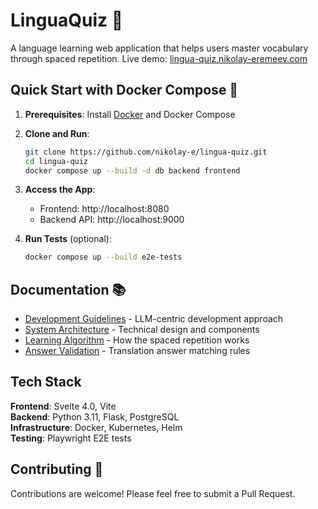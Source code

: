 # LinguaQuiz 🎯

A language learning web application that helps users master vocabulary through spaced repetition. Live demo: [lingua-quiz.nikolay-eremeev.com](https://lingua-quiz.nikolay-eremeev.com/)

## Quick Start with Docker Compose 🐳

1. **Prerequisites**: Install [Docker](https://www.docker.com/products/docker-desktop/) and Docker Compose

2. **Clone and Run**:
   ```bash
   git clone https://github.com/nikolay-e/lingua-quiz.git
   cd lingua-quiz
   docker compose up --build -d db backend frontend
   ```

3. **Access the App**:
   - Frontend: http://localhost:8080
   - Backend API: http://localhost:9000

4. **Run Tests** (optional):
   ```bash
   docker compose up --build e2e-tests
   ```

## Documentation 📚

- [Development Guidelines](docs/development-rules.md) - LLM-centric development approach
- [System Architecture](docs/system-architecture.md) - Technical design and components
- [Learning Algorithm](docs/spaced-repetition-algorithm.md) - How the spaced repetition works
- [Answer Validation](docs/answer-comparison-logic.md) - Translation answer matching rules

## Tech Stack

**Frontend**: Svelte 4.0, Vite  
**Backend**: Python 3.11, Flask, PostgreSQL  
**Infrastructure**: Docker, Kubernetes, Helm  
**Testing**: Playwright E2E tests

## Contributing 🤝

Contributions are welcome! Please feel free to submit a Pull Request.
